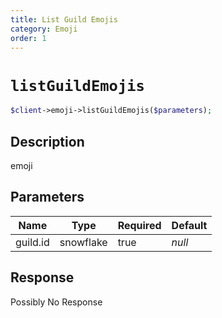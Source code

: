 ```yaml
---
title: List Guild Emojis
category: Emoji
order: 1
---
```


# `listGuildEmojis`

```php
$client->emoji->listGuildEmojis($parameters);
```

## Description

emoji

## Parameters


Name | Type | Required | Default
--- | --- | --- | ---
guild.id | snowflake | true | *null*

## Response

Possibly No Response

